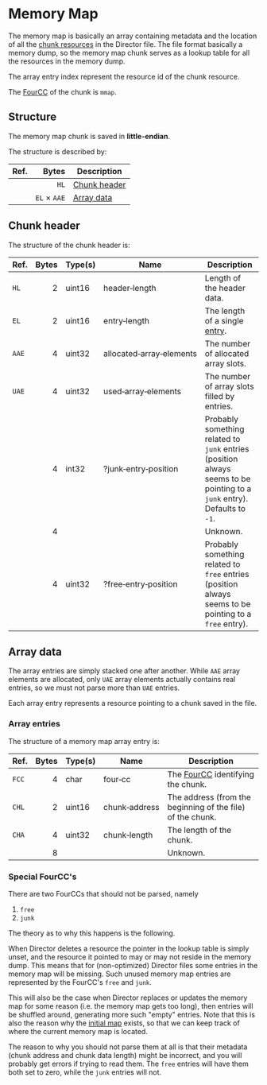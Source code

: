 # Memory Map

The memory map is basically an array containing metadata and the location of all
the [chunk resources](../readme.md#resources) in the Director file. The file format basically a memory dump, so the
memory map chunk serves as a lookup table for all the resources in the memory dump.

The array entry index represent the resource id of the chunk resource.

The [FourCC](#TODO) of the chunk is `mmap`.

## Structure

The memory map chunk is saved in **little-endian**.

The structure is described by:

Ref.   | Bytes              | Description
---    | ---:               | ---
&nbsp; | `HL`               | [Chunk header](#chunk-header)
&nbsp; | `EL` &times; `AAE` | [Array data](#array-data)

## Chunk header

The structure of the chunk header is:

Ref.   | Bytes | Type(s) | Name                                 | Description
---    | ---:  | ---     | ---                                  | ---
`HL`   | 2     | uint16  | header&#8209;length                  | Length of the header data.
`EL`   | 2     | uint16  | entry&#8209;length                   | The length of a single [entry](#array-entries).
`AAE`  | 4     | uint32  | allocated&#8209;array&#8209;elements | The number of allocated array slots.
`UAE`  | 4     | uint32  | used&#8209;array&#8209;elements      | The number of array slots filled by entries.
&nbsp; | 4     | int32   | ?junk&#8209;entry&#8209;position     | Probably something related to `junk` entries (position always seems to be pointing to a `junk` entry). Defaults to `-1`.
&nbsp; | 4     | &nbsp;  | &nbsp;                               | Unknown.
&nbsp; | 4     | uint32  | ?free&#8209;entry&#8209;position     | Probably something related to `free` entries (position always seems to be pointing to a `free` entry).

## Array data

The array entries are simply stacked one after another. While `AAE` array elements are allocated, only `UAE` array
elements actually contains real entries, so we must not parse more than `UAE` entries.

Each array entry represents a resource pointing to a chunk saved in the file.

### Array entries

The structure of a memory map array entry is:

Ref.   | Bytes | Type(s) | Name                | Description
---    | ---:  | ---     | ---                 | ---
`FCC`  | 4     | char    | four&#8209;cc       | The [FourCC](#TODO) identifying the chunk.
`CHL`  | 2     | uint16  | chunk&#8209;address | The address (from the beginning of the file) of the chunk.
`CHA`  | 4     | uint32  | chunk&#8209;length  | The length of the chunk.
&nbsp; | 8     | &nbsp;  | &nbsp;              | Unknown.

### Special FourCC's

There are two FourCCs that should not be parsed, namely

1. `free`
2. `junk`

The theory as to why this happens is the following.

When Director deletes a resource the pointer in the lookup table is simply unset, and the resource it pointed to may or
may not reside in the memory dump. This means that for (non-optimized) Director files some entries in the memory map
will be missing. Such unused memory map entries are represented by the FourCC's `free` and `junk`.

This will also be the case when Director replaces or updates the memory map for some reason (i.e. the memory map gets
too long), then entries will be shuffled around, generating more such "empty" entries. Note that this is also the reason
why the [initial map](./imap.md) exists, so that we can keep track of where the current memory map is located.

The reason to why you should not parse them at all is that their metadata (chunk address and chunk data length) might be
incorrect, and you will probably get errors if trying to read them. The `free` entries will have them both set to zero,
while the `junk` entries will not.

